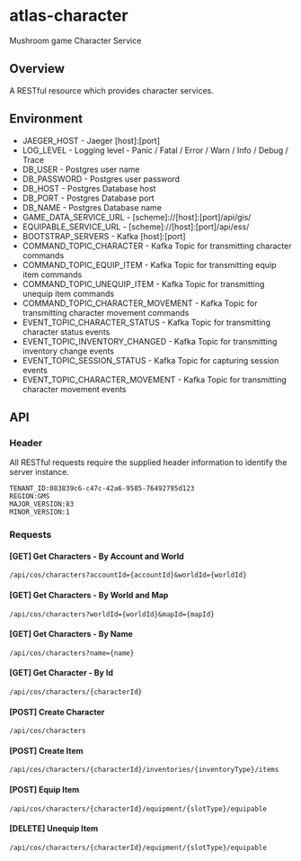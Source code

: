 # atlas-character
Mushroom game Character Service

## Overview

A RESTful resource which provides character services.

## Environment

- JAEGER_HOST - Jaeger [host]:[port]
- LOG_LEVEL - Logging level - Panic / Fatal / Error / Warn / Info / Debug / Trace
- DB_USER - Postgres user name
- DB_PASSWORD - Postgres user password
- DB_HOST - Postgres Database host
- DB_PORT - Postgres Database port
- DB_NAME - Postgres Database name
- GAME_DATA_SERVICE_URL - [scheme]://[host]:[port]/api/gis/
- EQUIPABLE_SERVICE_URL - [scheme]://[host]:[port]/api/ess/
- BOOTSTRAP_SERVERS - Kafka [host]:[port]
- COMMAND_TOPIC_CHARACTER - Kafka Topic for transmitting character commands
- COMMAND_TOPIC_EQUIP_ITEM - Kafka Topic for transmitting equip item commands
- COMMAND_TOPIC_UNEQUIP_ITEM - Kafka Topic for transmitting unequip item commands
- COMMAND_TOPIC_CHARACTER_MOVEMENT - Kafka Topic for transmitting character movement commands
- EVENT_TOPIC_CHARACTER_STATUS - Kafka Topic for transmitting character status events
- EVENT_TOPIC_INVENTORY_CHANGED - Kafka Topic for transmitting inventory change events
- EVENT_TOPIC_SESSION_STATUS - Kafka Topic for capturing session events
- EVENT_TOPIC_CHARACTER_MOVEMENT - Kafka Topic for transmitting character movement events

## API

### Header

All RESTful requests require the supplied header information to identify the server instance.

```
TENANT_ID:083839c6-c47c-42a6-9585-76492795d123
REGION:GMS
MAJOR_VERSION:83
MINOR_VERSION:1
```

### Requests

#### [GET] Get Characters - By Account and World

```/api/cos/characters?accountId={accountId}&worldId={worldId}```

#### [GET] Get Characters - By World and Map

```/api/cos/characters?worldId={worldId}&mapId={mapId}```

#### [GET] Get Characters - By Name

```/api/cos/characters?name={name}```

#### [GET] Get Character - By Id

```/api/cos/characters/{characterId}```

#### [POST] Create Character

```/api/cos/characters```

#### [POST] Create Item

```/api/cos/characters/{characterId}/inventories/{inventoryType}/items```

#### [POST] Equip Item

```/api/cos/characters/{characterId}/equipment/{slotType}/equipable```

#### [DELETE] Unequip Item

```/api/cos/characters/{characterId}/equipment/{slotType}/equipable```